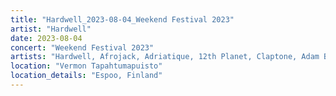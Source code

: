 ```yaml
---
title: "Hardwell_2023-08-04_Weekend Festival 2023"
artist: "Hardwell"
date: 2023-08-04
concert: "Weekend Festival 2023"
artists: "Hardwell, Afrojack, Adriatique, 12th Planet, Claptone, Adam Beyer, Agents Of Time, AlleFarben, Bru-C, Ckay"
location: "Vermon Tapahtumapuisto"
location_details: "Espoo, Finland"
---
```

